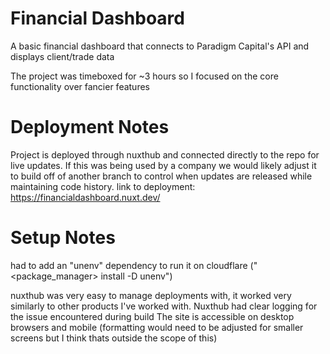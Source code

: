 # Financial Dashboard

A basic financial dashboard that connects to Paradigm Capital's API and displays client/trade data

The project was timeboxed for ~3 hours so I focused on the core functionality over fancier features

# Deployment Notes
Project is deployed through nuxthub and connected directly to the repo for live updates. If this was being used by a company we would likely adjust it to build off of another branch to control when updates are released while maintaining code history.
link to deployment: https://financialdashboard.nuxt.dev/

# Setup Notes
had to add an "unenv" dependency to run it on cloudflare ("<package_manager> install -D unenv")

nuxthub was very easy to manage deployments with, it worked very similarly to other products I've worked with.
Nuxthub had clear logging for the issue encountered during build
The site is accessible on desktop browsers and mobile (formatting would need to be adjusted for smaller screens but I think thats outside the scope of this)
